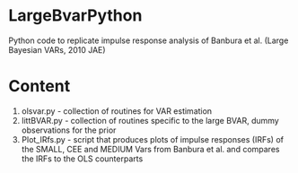 # LargeBvarPython
Python code to replicate impulse response analysis of Banbura et al. (Large Bayesian VARs, 2010 JAE)

# Content
1. olsvar.py - collection of routines for VAR estimation
2. littBVAR.py - collection of routines specific to the large BVAR, dummy observations for the prior
3. Plot_IRfs.py - script that produces plots of impulse responses (IRFs) of the SMALL, CEE and MEDIUM Vars from Banbura et al. and compares the IRFs to the OLS counterparts
